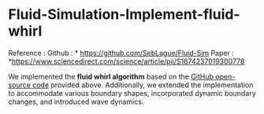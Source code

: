 # Fluid-Simulation-Implement-fluid-whirl
Reference :
Github : * https://github.com/SebLague/Fluid-Sim
Paper : *https://www.sciencedirect.com/science/article/pii/S1674237019300778

We implemented the **fluid whirl algorithm** based on the [GitHub open-source code](https://github.com/SebLague/Fluid-Sim) provided above. Additionally, we extended the implementation to accommodate various boundary shapes, incorporated dynamic boundary changes, and introduced wave dynamics.



